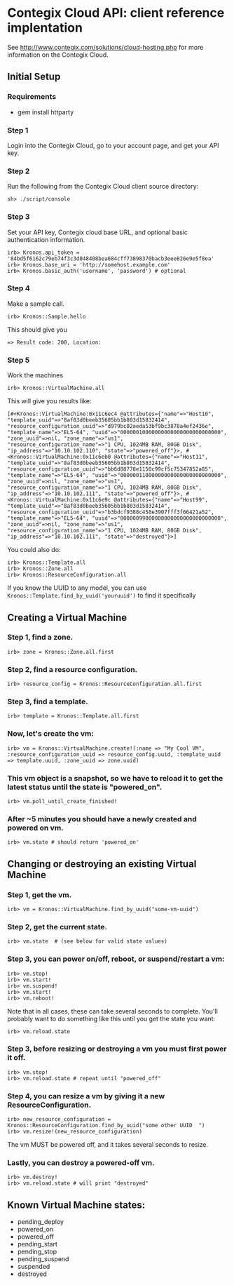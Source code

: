 # Contegix Cloud API: client reference implentation

See http://www.contegix.com/solutions/cloud-hosting.php for more information on the Contegix Cloud.

## Initial Setup 

### Requirements

* gem install httparty

### Step 1

Login into the Contegix Cloud, go to your account page, and get your API key.

### Step 2

Run the following from the Contegix Cloud client source directory:

    sh> ./script/console

### Step 3

Set your API key, Contegix cloud base URL, and optional basic authentication information.

    irb> Kronos.api_token = '84bd5f6162c79eb74f3c3d048408bea684cff73898370bacb3eee826e9e5f8ea'
    irb> Kronos.base_uri = 'http://somehost.example.com'
    irb> Kronos.basic_auth('username', 'password') # optional

### Step 4

Make a sample call.

    irb> Kronos::Sample.hello

This should give you

    => Result code: 200, Location:

### Step 5 

Work the machines
  
    irb> Kronos::VirtualMachine.all

This will give you results like:

    [#<Kronos::VirtualMachine:0x11c6ec4 @attributes={"name"=>"Host10", "template_uuid"=>"8af83d0beeb35605bb1b803d15832414", "resource_configuration_uuid"=>"d979bc02aeda53bf9bc3878a4ef2436e", "template_name"=>"EL5-64", "uuid"=>"00000010000000000000000000000000", "zone_uuid"=>nil, "zone_name"=>"us1", "resource_configuration_name"=>"1 CPU, 1024MB RAM, 80GB Disk", "ip_address"=>"10.10.102.110", "state"=>"powered_off"}>, #<Kronos::VirtualMachine:0x11c6eb0 @attributes={"name"=>"Host11", "template_uuid"=>"8af83d0beeb35605bb1b803d15832414", "resource_configuration_uuid"=>"bb6d88778e1150c99cf5c75347852a85", "template_name"=>"EL5-64", "uuid"=>"00000011000000000000000000000000", "zone_uuid"=>nil, "zone_name"=>"us1", "resource_configuration_name"=>"1 CPU, 1024MB RAM, 80GB Disk", "ip_address"=>"10.10.102.111", "state"=>"powered_off"}>, #<Kronos::VirtualMachine:0x11c6e9c @attributes={"name"=>"Host99", "template_uuid"=>"8af83d0beeb35605bb1b803d15832414", "resource_configuration_uuid"=>"b3bdcf9388c458e3907fff3f66421a52", "template_name"=>"EL5-64", "uuid"=>"00000099000000000000000000000000", "zone_uuid"=>nil, "zone_name"=>"us1", "resource_configuration_name"=>"1 CPU, 1024MB RAM, 80GB Disk", "ip_address"=>"10.10.102.111", "state"=>"destroyed"}>]

You could also do:

    irb> Kronos::Template.all
    irb> Kronos::Zone.all
    irb> Kronos::ResourceConfiguration.all

If you know the UUID to any model, you can use `Kronos::Template.find_by_uuid('youruuid')` to find it specifically

## Creating a Virtual Machine

### Step 1, find a zone.

    irb> zone = Kronos::Zone.all.first

### Step 2, find a resource configuration.

    irb> resource_config = Kronos::ResourceConfiguration.all.first

### Step 3, find a template.

    irb> template = Kronos::Template.all.first

### Now, let's create the vm:

    irb> vm = Kronos::VirtualMachine.create!(:name => "My Cool VM", :resource_configuration_uuid => resource_config.uuid, :template_uuid => template.uuid, :zone_uuid => zone.uuid)

### This vm object is a snapshot, so we have to reload it to get the latest status until the state is "powered_on".

    irb> vm.poll_until_create_finished!

### After ~5 minutes you should have a newly created and powered on vm.

    irb> vm.state # should return 'powered_on'

## Changing or destroying an existing Virtual Machine

### Step 1, get the vm.

    irb> vm = Kronos::VirtualMachine.find_by_uuid("some-vm-uuid")

### Step 2, get the current state.

    irb> vm.state  # (see below for valid state values)

### Step 3, you can power on/off, reboot, or suspend/restart a vm:

    irb> vm.stop!
    irb> vm.start!
    irb> vm.suspend!
    irb> vm.start!
    irb> vm.reboot!

Note that in all cases, these can take several seconds to complete.  You'll probably want to do something like this until you get the state you want:
  
    irb> vm.reload.state

### Step 3, before resizing or destroying a vm you must first power it off.

    irb> vm.stop!
    irb> vm.reload.state # repeat until "powered_off"

### Step 4, you can resize a vm by giving it a new ResourceConfiguration.

    irb> new_resource_configuration = Kronos::ResourceConfiguration.find_by_uuid("some other UUID  ")
    irb> vm.resize!(new_resource_configuration)
  
The vm MUST be powered off, and it takes several seconds to resize.
  
### Lastly, you can destroy a powered-off vm.

    irb> vm.destroy!
    irb> vm.reload.state # will print "destroyed"

## Known Virtual Machine states:

* pending_deploy
* powered_on
* powered_off
* pending_start
* pending_stop
* pending_suspend
* suspended
* destroyed

